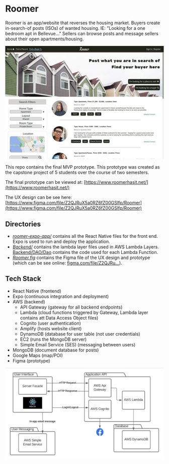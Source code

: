 # Roomer

Roomer is an app/website that reverses the housing market. Buyers create in-search-of posts (ISOs) of wanted housing. IE: "Looking for a one bedroom apt in Bellevue..." Sellers can browse posts and message sellers about their open apartments/housing.

[![](/misc-resources/README-homepage.jpg)](https://www.figma.com/file/Z2QJRuX5a0RZ6fZ00GSlfp/Roomer)

This repo contains the final MVP prototype. This prototype was created as the capstone project of 5 students over the course of two semesters.

The final prototype can be viewed at: [https://www.roomerhasit.net/](https://www.roomerhasit.net/)

The UX design can be see here: [https://www.figma.com/file/Z2QJRuX5a0RZ6fZ00GSlfp/Roomer](https://www.figma.com/file/Z2QJRuX5a0RZ6fZ00GSlfp/Roomer)

## Directories

- _[roomer-expo-app/](roomer-expo-app/)_ contains all the React Native files for the front end. Expo is used to run and deploy the application.
- _[Backend/](Backend/)_ contains the lambda layer files used in AWS Lambda Layers. [Backend/DAO/Dao](Backend/DAO/Dao) contains the code used for each Lambda Function.
- _[Roomer.fig](Roomer.fig)_ contains the Figma file of the UX design and prototype (which can be see online: [figma.com/file/Z2QJRu...](https://www.figma.com/file/Z2QJRuX5a0RZ6fZ00GSlfp/Roomer)).

## Tech Stack

- React Native (frontend)
- Expo (continuous integration and deployment)
- AWS (backend)
  - API Gateway (gateway for all backend endpoints)
  - Lambda (cloud functions triggered by Gateway, Lambda layer contains att Data Access Object files)
  - Cognito (user authentication)
  - Amplify (hosts website client)
  - DynamoDB (database for user table (not user credentials)
  - EC2 (runs the MongoDB server)
  - Simple Email Service (SES) (messaging between users)
- MongoDB (document database for posts)
- Google Maps (map/POI)
- Figma (prototype)

![](misc-resources/tech-stack.jpg)
